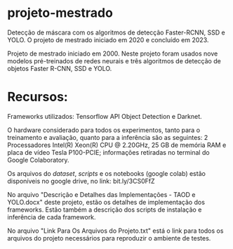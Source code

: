# projeto-mestrado
Detecção de máscara com os algoritmos de detecção Faster-RCNN, SSD e YOLO. O projeto de mestrado iniciado em 2020 e concluído em 2023.

Projeto de mestrado iniciado em 2000. Neste projeto foram usados nove modelos pré-treinados de redes neurais e três algoritmos de detecção de objetos Faster R-CNN, SSD e YOLO.

# Recursos:
Frameworks utilizados: Tensorflow API Object Detection e Darknet.

O hardware considerado para todos os experimentos, tanto para o treinamento e avaliação, quanto para a inferência são as seguintes: 2 Processadores Intel(R) Xeon(R) CPU @ 2.20GHz, 25 GB de memória RAM e placa de vídeo Tesla P100-PCIE; informações retiradas no terminal do Google Colaboratory.

Os arquivos do _dataset_, _scripts_ e os notebooks (google colab) estão disponíveis no google drive, no link: bit.ly/3CS0FfZ

No arquivo "Descrição e Detalhes das Implementações - TAOD e YOLO.docx" deste projeto, estão os detalhes de implementação dos frameworks. Estão também a descrição dos scripts de instalação e inferência de cada framework.

No arquivo "Link Para Os Arquivos do Projeto.txt" está o link para todos os arquivos do projeto necessários para reproduzir o ambiente de testes.








